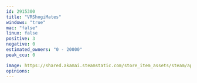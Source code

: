 ```yaml
---
id: 2915300
title: "VRShogiMates"
windows: "true"
mac: "false"
linux: false
positive: 3
negative: 0
estimated_owners: "0 - 20000"
peak_ccu: 0

image: https://shared.akamai.steamstatic.com/store_item_assets/steam/apps/2915300/header.jpg?t=1730623179
opinions:
---
```

